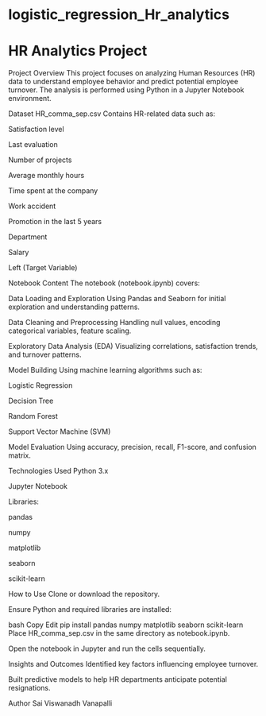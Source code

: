 # logistic_regression_Hr_analytics
# HR Analytics Project
Project Overview
This project focuses on analyzing Human Resources (HR) data to understand employee behavior and predict potential employee turnover. The analysis is performed using Python in a Jupyter Notebook environment.

Dataset
HR_comma_sep.csv
Contains HR-related data such as:

Satisfaction level

Last evaluation

Number of projects

Average monthly hours

Time spent at the company

Work accident

Promotion in the last 5 years

Department

Salary

Left (Target Variable)

Notebook Content
The notebook (notebook.ipynb) covers:

Data Loading and Exploration
Using Pandas and Seaborn for initial exploration and understanding patterns.

Data Cleaning and Preprocessing
Handling null values, encoding categorical variables, feature scaling.

Exploratory Data Analysis (EDA)
Visualizing correlations, satisfaction trends, and turnover patterns.

Model Building
Using machine learning algorithms such as:

Logistic Regression

Decision Tree

Random Forest

Support Vector Machine (SVM)

Model Evaluation
Using accuracy, precision, recall, F1-score, and confusion matrix.

Technologies Used
Python 3.x

Jupyter Notebook

Libraries:

pandas

numpy

matplotlib

seaborn

scikit-learn

How to Use
Clone or download the repository.

Ensure Python and required libraries are installed:

bash
Copy
Edit
pip install pandas numpy matplotlib seaborn scikit-learn
Place HR_comma_sep.csv in the same directory as notebook.ipynb.

Open the notebook in Jupyter and run the cells sequentially.

Insights and Outcomes
Identified key factors influencing employee turnover.

Built predictive models to help HR departments anticipate potential resignations.

Author
Sai Viswanadh Vanapalli

